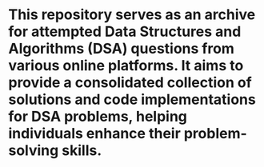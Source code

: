 <h1> This repository serves as an archive for attempted Data Structures and Algorithms (DSA) questions from various online platforms. It aims to provide a consolidated collection of solutions and code implementations for DSA problems, helping individuals enhance their problem-solving skills.</h1>
